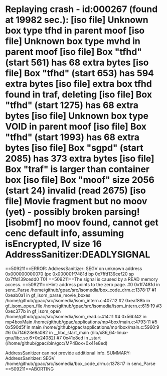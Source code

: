 

Replaying crash - id:000267 (found at 19982 sec.):
[iso file] Unknown box type tfhd in parent moof
[iso file] Unknown box type mvhd in parent moof
[iso file] Box "tfhd" (start 561) has 68 extra bytes
[iso file] Box "tfhd" (start 653) has 594 extra bytes
[iso file] extra box tfhd found in traf, deleting
[iso file] Box "tfhd" (start 1275) has 68 extra bytes
[iso file] Unknown box type VOID in parent moof
[iso file] Box "tfhd" (start 1993) has 68 extra bytes
[iso file] Box "sgpd" (start 2085) has 373 extra bytes
[iso file] Box "traf" is larger than container box
[iso file] Box "moof" size 2056 (start 24) invalid (read 2675)
[iso file] Movie fragment but no moov (yet) - possibly broken parsing!
[isobmf] no moov found, cannot get cenc default info, assuming isEncrypted, IV size 16
AddressSanitizer:DEADLYSIGNAL
=================================================================
==509211==ERROR: AddressSanitizer: SEGV on unknown address 0x000000000070 (pc 0x000001f7481d bp 0x7ffd139cef20 sp 0x7ffd139cedd0 T0)
==509211==The signal is caused by a READ memory access.
==509211==Hint: address points to the zero page.
    #0 0x1f7481d in senc_Parse /home/github/gpac/src/isomedia/box_code_drm.c:1378:17
    #1 0xeab0a1 in gf_isom_parse_movie_boxes /home/github/gpac/src/isomedia/isom_intern.c:407:12
    #2 0xeaf88b in gf_isom_open_file /home/github/gpac/src/isomedia/isom_intern.c:615:19
    #3 0xec377b in gf_isom_open /home/github/gpac/src/isomedia/isom_read.c:414:11
    #4 0x56bf42 in mp4boxMain /home/github/gpac/applications/mp4box/main.c:4793:11
    #5 0x590d5f in main /home/github/gpac/applications/mp4box/main.c:5960:9
    #6 0x7f4623e8a082 in __libc_start_main (/lib/x86_64-linux-gnu/libc.so.6+0x24082)
    #7 0x41e8ed in _start (/home/github/gpac/bin/gcc/MP4Box+0x41e8ed)

AddressSanitizer can not provide additional info.
SUMMARY: AddressSanitizer: SEGV /home/github/gpac/src/isomedia/box_code_drm.c:1378:17 in senc_Parse
==509211==ABORTING
